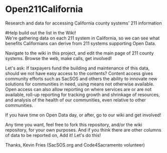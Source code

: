# Open211California
Research and data for accessing California county systems' 211 information

#Help build out the list in the Wiki!  
We're gathering data on each 211 system in California, so we can see what benefits Californians can derive from 211 systems supporting Open Data.

Navigate to the wiki in this project, and edit the main page of 211 county systems.   Browse the web, make calls, get involved!

Let's ask:  If taxpayers fund the building and maintenance of this data, should we not have easy access to the contents?  Content access gives community efforts such as SacSOS and others the ability to innovate new solutions for communities in need, using means not otherwise available.  Open access can also allow reporting on where services are or are not available, roll-up reporting for tracking growth and shrinkage of resources, and analysis of the health of our communities, even relative to other communities.

If you have time on Open Data day, or after, go to our wiki and get involved!

Any time you want, feel free to fork this repository, and/or the wiki repository, for your own purposes.   And if you think there are other columns of data to be reported on, Add it!  Let's do this!

Thanks,
Kevin Fries 
(SacSOS.org and Code4Sacramento volunteer)
